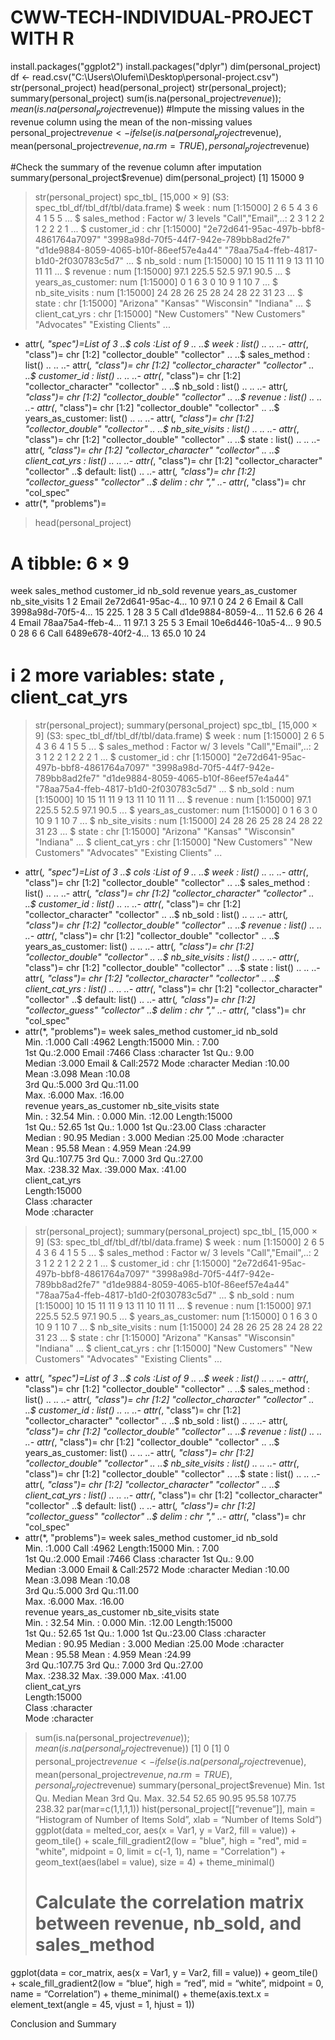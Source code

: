# CWW-TECH-INDIVIDUAL-PROJECT WITH R
install.packages("ggplot2")
install.packages("dplyr")
dim(personal_project) 
df <- read.csv("C:\\Users\\Olufemi\\Desktop\\personal-project.csv")
str(personal_project) 
head(personal_project) 
str(personal_project); summary(personal_project)
sum(is.na(personal_project$revenue)); mean(is.na(personal_project$revenue)) 
#Impute the missing values in the revenue column using the mean of the non-missing values
personal_project$revenue <- ifelse(is.na(personal_project$revenue), mean(personal_project$revenue, na.rm = TRUE), personal_project$revenue) 

#Check the summary of the revenue column after imputation
summary(personal_project$revenue) 
 dim(personal_project) 
[1] 15000     9
> str(personal_project) 
spc_tbl_ [15,000 × 9] (S3: spec_tbl_df/tbl_df/tbl/data.frame)
 $ week             : num [1:15000] 2 6 5 4 3 6 4 1 5 5 ...
 $ sales_method     : Factor w/ 3 levels "Call","Email",..: 2 3 1 2 2 1 2 2 2 1 ...
 $ customer_id      : chr [1:15000] "2e72d641-95ac-497b-bbf8-4861764a7097" "3998a98d-70f5-44f7-942e-789bb8ad2fe7" "d1de9884-8059-4065-b10f-86eef57e4a44" "78aa75a4-ffeb-4817-b1d0-2f030783c5d7" ...
 $ nb_sold          : num [1:15000] 10 15 11 11 9 13 11 10 11 11 ...
 $ revenue          : num [1:15000] 97.1 225.5 52.5 97.1 90.5 ...
 $ years_as_customer: num [1:15000] 0 1 6 3 0 10 9 1 10 7 ...
 $ nb_site_visits   : num [1:15000] 24 28 26 25 28 24 28 22 31 23 ...
 $ state            : chr [1:15000] "Arizona" "Kansas" "Wisconsin" "Indiana" ...
 $ client_cat_yrs   : chr [1:15000] "New Customers" "New Customers" "Advocates" "Existing Clients" ...
 - attr(*, "spec")=List of 3
  ..$ cols   :List of 9
  .. ..$ week             : list()
  .. .. ..- attr(*, "class")= chr [1:2] "collector_double" "collector"
  .. ..$ sales_method     : list()
  .. .. ..- attr(*, "class")= chr [1:2] "collector_character" "collector"
  .. ..$ customer_id      : list()
  .. .. ..- attr(*, "class")= chr [1:2] "collector_character" "collector"
  .. ..$ nb_sold          : list()
  .. .. ..- attr(*, "class")= chr [1:2] "collector_double" "collector"
  .. ..$ revenue          : list()
  .. .. ..- attr(*, "class")= chr [1:2] "collector_double" "collector"
  .. ..$ years_as_customer: list()
  .. .. ..- attr(*, "class")= chr [1:2] "collector_double" "collector"
  .. ..$ nb_site_visits   : list()
  .. .. ..- attr(*, "class")= chr [1:2] "collector_double" "collector"
  .. ..$ state            : list()
  .. .. ..- attr(*, "class")= chr [1:2] "collector_character" "collector"
  .. ..$ client_cat_yrs   : list()
  .. .. ..- attr(*, "class")= chr [1:2] "collector_character" "collector"
  ..$ default: list()
  .. ..- attr(*, "class")= chr [1:2] "collector_guess" "collector"
  ..$ delim  : chr ","
  ..- attr(*, "class")= chr "col_spec"
 - attr(*, "problems")=<externalptr> 
> head(personal_project) 
# A tibble: 6 × 9
   week sales_method customer_id      nb_sold revenue years_as_customer nb_site_visits
  <dbl> <fct>        <chr>              <dbl>   <dbl>             <dbl>          <dbl>
1     2 Email        2e72d641-95ac-4…      10    97.1                 0             24
2     6 Email & Call 3998a98d-70f5-4…      15   225.                  1             28
3     5 Call         d1de9884-8059-4…      11    52.6                 6             26
4     4 Email        78aa75a4-ffeb-4…      11    97.1                 3             25
5     3 Email        10e6d446-10a5-4…       9    90.5                 0             28
6     6 Call         6489e678-40f2-4…      13    65.0                10             24
# ℹ 2 more variables: state <chr>, client_cat_yrs <chr>
> str(personal_project); summary(personal_project)
spc_tbl_ [15,000 × 9] (S3: spec_tbl_df/tbl_df/tbl/data.frame)
 $ week             : num [1:15000] 2 6 5 4 3 6 4 1 5 5 ...
 $ sales_method     : Factor w/ 3 levels "Call","Email",..: 2 3 1 2 2 1 2 2 2 1 ...
 $ customer_id      : chr [1:15000] "2e72d641-95ac-497b-bbf8-4861764a7097" "3998a98d-70f5-44f7-942e-789bb8ad2fe7" "d1de9884-8059-4065-b10f-86eef57e4a44" "78aa75a4-ffeb-4817-b1d0-2f030783c5d7" ...
 $ nb_sold          : num [1:15000] 10 15 11 11 9 13 11 10 11 11 ...
 $ revenue          : num [1:15000] 97.1 225.5 52.5 97.1 90.5 ...
 $ years_as_customer: num [1:15000] 0 1 6 3 0 10 9 1 10 7 ...
 $ nb_site_visits   : num [1:15000] 24 28 26 25 28 24 28 22 31 23 ...
 $ state            : chr [1:15000] "Arizona" "Kansas" "Wisconsin" "Indiana" ...
 $ client_cat_yrs   : chr [1:15000] "New Customers" "New Customers" "Advocates" "Existing Clients" ...
 - attr(*, "spec")=List of 3
  ..$ cols   :List of 9
  .. ..$ week             : list()
  .. .. ..- attr(*, "class")= chr [1:2] "collector_double" "collector"
  .. ..$ sales_method     : list()
  .. .. ..- attr(*, "class")= chr [1:2] "collector_character" "collector"
  .. ..$ customer_id      : list()
  .. .. ..- attr(*, "class")= chr [1:2] "collector_character" "collector"
  .. ..$ nb_sold          : list()
  .. .. ..- attr(*, "class")= chr [1:2] "collector_double" "collector"
  .. ..$ revenue          : list()
  .. .. ..- attr(*, "class")= chr [1:2] "collector_double" "collector"
  .. ..$ years_as_customer: list()
  .. .. ..- attr(*, "class")= chr [1:2] "collector_double" "collector"
  .. ..$ nb_site_visits   : list()
  .. .. ..- attr(*, "class")= chr [1:2] "collector_double" "collector"
  .. ..$ state            : list()
  .. .. ..- attr(*, "class")= chr [1:2] "collector_character" "collector"
  .. ..$ client_cat_yrs   : list()
  .. .. ..- attr(*, "class")= chr [1:2] "collector_character" "collector"
  ..$ default: list()
  .. ..- attr(*, "class")= chr [1:2] "collector_guess" "collector"
  ..$ delim  : chr ","
  ..- attr(*, "class")= chr "col_spec"
 - attr(*, "problems")=<externalptr> 
      week             sales_method  customer_id           nb_sold     
 Min.   :1.000   Call        :4962   Length:15000       Min.   : 7.00  
 1st Qu.:2.000   Email       :7466   Class :character   1st Qu.: 9.00  
 Median :3.000   Email & Call:2572   Mode  :character   Median :10.00  
 Mean   :3.098                                          Mean   :10.08  
 3rd Qu.:5.000                                          3rd Qu.:11.00  
 Max.   :6.000                                          Max.   :16.00  
    revenue       years_as_customer nb_site_visits     state          
 Min.   : 32.54   Min.   : 0.000    Min.   :12.00   Length:15000      
 1st Qu.: 52.65   1st Qu.: 1.000    1st Qu.:23.00   Class :character  
 Median : 90.95   Median : 3.000    Median :25.00   Mode  :character  
 Mean   : 95.58   Mean   : 4.959    Mean   :24.99                     
 3rd Qu.:107.75   3rd Qu.: 7.000    3rd Qu.:27.00                     
 Max.   :238.32   Max.   :39.000    Max.   :41.00                     
 client_cat_yrs    
 Length:15000      
 Class :character  
 Mode  :character  
                   
                   
                   
> str(personal_project); summary(personal_project)
spc_tbl_ [15,000 × 9] (S3: spec_tbl_df/tbl_df/tbl/data.frame)
 $ week             : num [1:15000] 2 6 5 4 3 6 4 1 5 5 ...
 $ sales_method     : Factor w/ 3 levels "Call","Email",..: 2 3 1 2 2 1 2 2 2 1 ...
 $ customer_id      : chr [1:15000] "2e72d641-95ac-497b-bbf8-4861764a7097" "3998a98d-70f5-44f7-942e-789bb8ad2fe7" "d1de9884-8059-4065-b10f-86eef57e4a44" "78aa75a4-ffeb-4817-b1d0-2f030783c5d7" ...
 $ nb_sold          : num [1:15000] 10 15 11 11 9 13 11 10 11 11 ...
 $ revenue          : num [1:15000] 97.1 225.5 52.5 97.1 90.5 ...
 $ years_as_customer: num [1:15000] 0 1 6 3 0 10 9 1 10 7 ...
 $ nb_site_visits   : num [1:15000] 24 28 26 25 28 24 28 22 31 23 ...
 $ state            : chr [1:15000] "Arizona" "Kansas" "Wisconsin" "Indiana" ...
 $ client_cat_yrs   : chr [1:15000] "New Customers" "New Customers" "Advocates" "Existing Clients" ...
 - attr(*, "spec")=List of 3
  ..$ cols   :List of 9
  .. ..$ week             : list()
  .. .. ..- attr(*, "class")= chr [1:2] "collector_double" "collector"
  .. ..$ sales_method     : list()
  .. .. ..- attr(*, "class")= chr [1:2] "collector_character" "collector"
  .. ..$ customer_id      : list()
  .. .. ..- attr(*, "class")= chr [1:2] "collector_character" "collector"
  .. ..$ nb_sold          : list()
  .. .. ..- attr(*, "class")= chr [1:2] "collector_double" "collector"
  .. ..$ revenue          : list()
  .. .. ..- attr(*, "class")= chr [1:2] "collector_double" "collector"
  .. ..$ years_as_customer: list()
  .. .. ..- attr(*, "class")= chr [1:2] "collector_double" "collector"
  .. ..$ nb_site_visits   : list()
  .. .. ..- attr(*, "class")= chr [1:2] "collector_double" "collector"
  .. ..$ state            : list()
  .. .. ..- attr(*, "class")= chr [1:2] "collector_character" "collector"
  .. ..$ client_cat_yrs   : list()
  .. .. ..- attr(*, "class")= chr [1:2] "collector_character" "collector"
  ..$ default: list()
  .. ..- attr(*, "class")= chr [1:2] "collector_guess" "collector"
  ..$ delim  : chr ","
  ..- attr(*, "class")= chr "col_spec"
 - attr(*, "problems")=<externalptr> 
      week             sales_method  customer_id           nb_sold     
 Min.   :1.000   Call        :4962   Length:15000       Min.   : 7.00  
 1st Qu.:2.000   Email       :7466   Class :character   1st Qu.: 9.00  
 Median :3.000   Email & Call:2572   Mode  :character   Median :10.00  
 Mean   :3.098                                          Mean   :10.08  
 3rd Qu.:5.000                                          3rd Qu.:11.00  
 Max.   :6.000                                          Max.   :16.00  
    revenue       years_as_customer nb_site_visits     state          
 Min.   : 32.54   Min.   : 0.000    Min.   :12.00   Length:15000      
 1st Qu.: 52.65   1st Qu.: 1.000    1st Qu.:23.00   Class :character  
 Median : 90.95   Median : 3.000    Median :25.00   Mode  :character  
 Mean   : 95.58   Mean   : 4.959    Mean   :24.99                     
 3rd Qu.:107.75   3rd Qu.: 7.000    3rd Qu.:27.00                     
 Max.   :238.32   Max.   :39.000    Max.   :41.00                     
 client_cat_yrs    
 Length:15000      
 Class :character  
 Mode  :character  
                   
                   
                   
> sum(is.na(personal_project$revenue)); mean(is.na(personal_project$revenue)) 
[1] 0
[1] 0
> personal_project$revenue <- ifelse(is.na(personal_project$revenue), mean(personal_project$revenue, na.rm = TRUE), personal_project$revenue) 
> summary(personal_project$revenue) 
   Min. 1st Qu.  Median    Mean 3rd Qu.    Max. 
  32.54   52.65   90.95   95.58  107.75  238.32 
> par(mar=c(1,1,1,1))
> hist(personal_project[[“revenue”]], main = “Histogram of Number of Items Sold”, xlab = “Number of Items Sold”) 
ggplot(data = melted_cor, aes(x = Var1, y = Var2, fill = value)) +
  geom_tile() +
  scale_fill_gradient2(low = "blue", high = "red", mid = "white", 
                       midpoint = 0, limit = c(-1, 1), name = "Correlation") +
  geom_text(aes(label = value), size = 4) +
  theme_minimal()
>
> # Calculate the correlation matrix between revenue, nb_sold, and sales_method
ggplot(data = cor_matrix, aes(x = Var1, y = Var2, fill = value)) + geom_tile() + scale_fill_gradient2(low = “blue”, high = “red”, mid = “white”, midpoint = 0, name = “Correlation”) + theme_minimal() + theme(axis.text.x = element_text(angle = 45, vjust = 1, hjust = 1))  

Conclusion and Summary 

